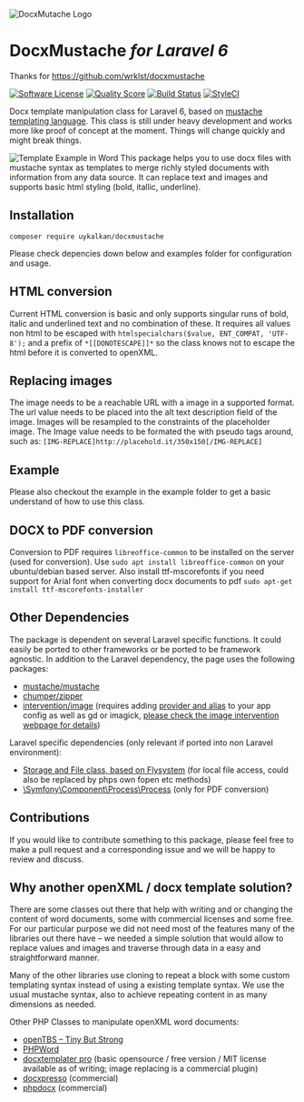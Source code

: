 ![DocxMutache Logo](https://github.com/wrklst/docxmustache/raw/master/example/logo.png)
# DocxMustache *for Laravel 6*

Thanks for https://github.com/wrklst/docxmustache 

[![Software License](https://img.shields.io/badge/license-MIT-brightgreen.svg?style=flat-square)](LICENSE) [![Quality Score](https://img.shields.io/scrutinizer/g/wrklst/docxmustache.svg?style=flat-square&b=master)](https://scrutinizer-ci.com/g/wrklst/docxmustache/?branch=master) [![Build Status](https://scrutinizer-ci.com/g/wrklst/docxmustache/badges/build.png?b=master)](https://scrutinizer-ci.com/g/wrklst/docxmustache/build-status/master)
[![StyleCI](https://styleci.io/repos/90483440/shield?branch=master)](https://styleci.io/repos/90483440)

Docx template manipulation class for Laravel 6, based on [mustache templating language](https://mustache.github.io). This class is still under heavy development and works more like proof of concept at the moment. Things will change quickly and might break things.

![Template Example in Word](https://github.com/wrklst/docxmustache/raw/master/example/ExampleMustacheTemplate.png)
This package helps you to use docx files with mustache syntax as templates to merge richly styled documents with information from any data source. It can replace text and images and supports basic html styling (bold, itallic, underline).

## Installation
`composer require uykalkan/docxmustache`

Please check depencies down below and examples folder for configuration and usage.

## HTML conversion

Current HTML conversion is basic and only supports singular runs of bold, italic and underlined text and no combination of these. It requires all values non html to be escaped with
`htmlspecialchars($value, ENT_COMPAT, 'UTF-8');`
and a prefix of
`*[[DONOTESCAPE]]*`
so the class knows not to escape the html before it is converted to openXML.


## Replacing images

The image needs to be a reachable URL with a image in a supported format. The url value needs to be placed into the alt text description field of the image.
Images will be resampled to the constraints of the placeholder image.
The Image value needs to be formated the with pseudo tags around, such as:
`[IMG-REPLACE]http://placehold.it/350x150[/IMG-REPLACE]`

## Example
Please also checkout the example in the example folder to get a basic understand of how to use this class.

## DOCX to PDF conversion

Conversion to PDF requires `libreoffice-common` to be installed on the server (used for conversion).
Use `sudo apt install libreoffice-common` on your ubuntu/debian based server. Also install ttf-mscorefonts if you need support for Arial font when converting docx documents to pdf `sudo apt-get install ttf-mscorefonts-installer `

## Other Dependencies
The package is dependent on several Laravel specific functions. It could easily be ported to other frameworks or be ported to be framework agnostic. In addition to the Laravel dependency, the page uses the following packages:

* [mustache/mustache](https://packagist.org/packages/mustache/mustache)
* [chumper/zipper](https://github.com/Chumper/Zipper)
* [intervention/image](http://image.intervention.io) (requires adding [provider and alias](http://image.intervention.io/getting_started/installation#laravel) to your app config as well as gd or imagick, [please check the image intervention webpage for details](http://image.intervention.io/getting_started/installation#laravel))

Laravel specific dependencies (only relevant if ported into non Laravel environment):

* [Storage and File class, based on Flysystem](https://flysystem.thephpleague.com) (for local file access, could also be replaced by phps own fopen etc methods)
* [\Symfony\Component\Process\Process](http://symfony.com/doc/current/components/process.html) (only for PDF conversion)

## Contributions
If you would like to contribute something to this package, please feel free to make a pull request and a corresponding issue and we will be happy to review and discuss.

## Why another openXML / docx template solution?
There are some classes out there that help with writing and or changing the content of word documents, some with commercial licenses and some free. For our particular purpose we did not need most of the features many of the libraries out there have – we needed a simple solution that would allow to replace values and images and traverse through data in a easy and straightforward manner.

Many of the other libraries use cloning to repeat a block with some custom templating syntax instead of using a existing template syntax. We use the usual mustache syntax, also to achieve repeating content in as many dimensions as needed.

Other PHP Classes to manipulate openXML word documents:

* [openTBS – Tiny But Strong](http://www.tinybutstrong.com/opentbs.php)
* [PHPWord](https://github.com/PHPOffice/PHPWord)
* [docxtemplater pro](https://modules.docxtemplater.com) (basic opensource / free version / MIT license available as of writing; image replacing is a commercial plugin)
* [docxpresso](http://www.docxpresso.com) (commercial)
* [phpdocx](https://www.phpdocx.com) (commercial)
